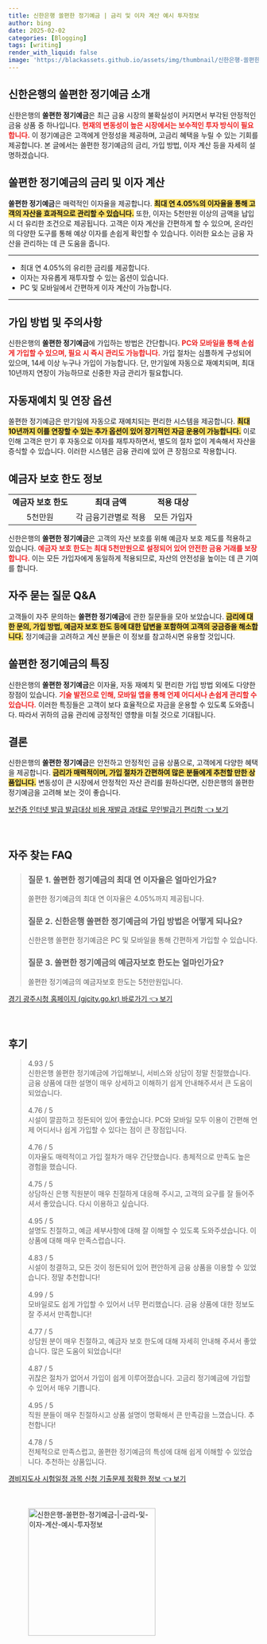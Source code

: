 ```yaml
---
title: 신한은행 쏠편한 정기예금 | 금리 및 이자 계산 예시 투자정보
author: bing
date: 2025-02-02
categories: [Blogging]
tags: [writing]
render_with_liquid: false
image: 'https://blackassets.github.io/assets/img/thumbnail/신한은행-쏠편한-정기예금-|-금리-및-이자-계산-예시-투자정보.webp'
---
```



<h2 id='신한은행-쏠편한-정기예금-소개'>신한은행의 쏠편한 정기예금 소개</h2>

<p>신한은행의 <b>쏠편한 정기예금</b>은 최근 금융 시장의 불확실성이 커지면서 부각된 안정적인 금융 상품 중 하나입니다. <b><span style="color: #ee2323;">현재의 변동성이 높은 시장에서는 보수적인 투자 방식이 필요합니다.</span></b> 이 정기예금은 고객에게 안정성을 제공하며, 고금리 혜택을 누릴 수 있는 기회를 제공합니다. 본 글에서는 쏠편한 정기예금의 금리, 가입 방법, 이자 계산 등을 자세히 설명하겠습니다.</p>

<h2 id='쏠편한-정기예금-금리-및-이자계산'>쏠편한 정기예금의 금리 및 이자 계산</h2>

<p><b>쏠편한 정기예금</b>은 매력적인 이자율을 제공합니다. <b><span style="background-color: #ffe066;">최대 연 4.05%의 이자율을 통해 고객의 자산을 효과적으로 관리할 수 있습니다.</span></b> 또한, 이자는 5천만원 이상의 금액을 납입 시 더 유리한 조건으로 제공됩니다. 고객은 이자 계산을 간편하게 할 수 있으며, 온라인의 다양한 도구를 통해 예상 이자를 손쉽게 확인할 수 있습니다. 이러한 요소는 금융 자산을 관리하는 데 큰 도움을 줍니다.</p>

<hr />

<ul>
    <li>최대 연 4.05%의 유리한 금리를 제공합니다.</li>
    <li>이자는 자유롭게 재투자할 수 있는 옵션이 있습니다.</li>
    <li>PC 및 모바일에서 간편하게 이자 계산이 가능합니다.</li>
</ul>

<hr />

<h2 id='가입방법-및-주의사항'>가입 방법 및 주의사항</h2>

<p>신한은행의 <b>쏠편한 정기예금</b>에 가입하는 방법은 간단합니다. <b><span style="color: #ee2323;">PC와 모바일을 통해 손쉽게 가입할 수 있으며, 필요 시 즉시 관리도 가능합니다.</span></b> 가입 절차는 심플하게 구성되어 있으며, 14세 이상 누구나 가입이 가능합니다. 단, 만기일에 자동으로 재예치되며, 최대 10년까지 연장이 가능하므로 신중한 자금 관리가 필요합니다.</p>

<h2 id='자동재예치-및-연장-옵션'>자동재예치 및 연장 옵션</h2>

<p>쏠편한 정기예금은 만기일에 자동으로 재예치되는 편리한 시스템을 제공합니다. <b><span style="background-color: #ffe066;">최대 10년까지 이를 연장할 수 있는 추가 옵션이 있어 장기적인 자금 운용이 가능합니다.</span></b> 이로 인해 고객은 만기 후 자동으로 이자를 재투자하면서, 별도의 절차 없이 계속해서 자산을 증식할 수 있습니다. 이러한 시스템은 금융 관리에 있어 큰 장점으로 작용합니다.</p>

<h2 id='예금자보호-한도-정보'>예금자 보호 한도 정보</h2>

<table>
    <tr>
        <td style="text-align: center; height: 17px;"><b>예금자 보호 한도</b></td>
        <td style="text-align: center; height: 17px;"><b>최대 금액</b></td>
        <td style="text-align: center; height: 17px;"><b>적용 대상</b></td>
    </tr>
    <tr>
        <td style="text-align: center; height: 17px;">5천만원</td>
        <td style="text-align: center; height: 17px;">각 금융기관별로 적용</td>
        <td style="text-align: center; height: 17px;">모든 가입자</td>
    </tr>
</table>

<p>신한은행의 <b>쏠편한 정기예금</b>은 고객의 자산 보호를 위해 예금자 보호 제도를 적용하고 있습니다. <b><span style="color: #ee2323;">예금자 보호 한도는 최대 5천만원으로 설정되어 있어 안전한 금융 거래를 보장합니다.</span></b> 이는 모든 가입자에게 동일하게 적용되므로, 자산의 안전성을 높이는 데 큰 기여를 합니다.</p>

<h2 id='자주묻는-질문-QNA'>자주 묻는 질문 Q&A</h2>

<p>고객들이 자주 문의하는 <b>쏠편한 정기예금</b>에 관한 질문들을 모아 보았습니다. <b><span style="background-color: #ffe066;">금리에 대한 문의, 가입 방법, 예금자 보호 한도 등에 대한 답변을 포함하여 고객의 궁금증을 해소합니다.</span></b> 정기예금을 고려하고 계신 분들은 이 정보를 참고하시면 유용할 것입니다.</p>

<h2 id='쏠편한-정기예금의-특징'>쏠편한 정기예금의 특징</h2>

<p>신한은행의 <b>쏠편한 정기예금</b>은 이자율, 자동 재예치 및 편리한 가입 방법 외에도 다양한 장점이 있습니다. <b><span style="color: #ee2323;">기술 발전으로 인해, 모바일 앱을 통해 언제 어디서나 손쉽게 관리할 수 있습니다.</span></b> 이러한 특징들은 고객이 보다 효율적으로 자금을 운용할 수 있도록 도와줍니다. 따라서 귀하의 금융 관리에 긍정적인 영향을 미칠 것으로 기대됩니다.</p>

<h2 id='결론'>결론</h2>

<p>신한은행의 <b>쏠편한 정기예금</b>은 안전하고 안정적인 금융 상품으로, 고객에게 다양한 혜택을 제공합니다. <b><span style="background-color: #ffe066;">금리가 매력적이며, 가입 절차가 간편하여 많은 분들에게 추천할 만한 상품입니다.</span></b> 변동성이 큰 시장에서 안정적인 자산 관리를 원하신다면, 신한은행의 쏠편한 정기예금을 고려해 보는 것이 좋습니다.</p>


<p><a class="click-button" title="보건증 인터넷 발급 발급대상 비용 재발급 과태료 무인발급기 편리함" href="https://blackassets.github.io/posts/%EB%B3%B4%EA%B1%B4%EC%A6%9D-%EC%9D%B8%ED%84%B0%EB%84%B7-%EB%B0%9C%EA%B8%89-%EB%B0%9C%EA%B8%89%EB%8C%80%EC%83%81-%EB%B9%84%EC%9A%A9-%EC%9E%AC%EB%B0%9C%EA%B8%89-%EA%B3%BC%ED%83%9C%EB%A3%8C-%EB%AC%B4%EC%9D%B8%EB%B0%9C%EA%B8%89%EA%B8%B0-%ED%8E%B8%EB%A6%AC%ED%95%A8/" rel="dofollow">보건증 인터넷 발급 발급대상 비용 재발급 과태료 무인발급기 편리함 👈 보기</a></p><br>
<h2 id='자주_찾는_FAQ'>자주 찾는 FAQ</h2>
<div itemscope="" itemtype="https://schema.org/FAQPage"> 
<blockquote> 
<div itemscope="" itemprop="mainEntity" itemtype="https://schema.org/Question"> 
<h3 itemprop="name">질문 1. 쏠편한 정기예금의 최대 연 이자율은 얼마인가요?</h3> 
<div itemscope="" itemprop="acceptedAnswer" itemtype="https://schema.org/Answer"> 
<span itemprop="text"> 
<p>쏠편한 정기예금의 최대 연 이자율은 4.05%까지 제공됩니다.</p> 
</span> 
</div> 
</div> 

<div itemscope="" itemprop="mainEntity" itemtype="https://schema.org/Question"> 
<h3 itemprop="name">질문 2. 신한은행 쏠편한 정기예금의 가입 방법은 어떻게 되나요?</h3> 
<div itemscope="" itemprop="acceptedAnswer" itemtype="https://schema.org/Answer"> 
<span itemprop="text"> 
<p>신한은행 쏠편한 정기예금은 PC 및 모바일을 통해 간편하게 가입할 수 있습니다.</p> 
</span> 
</div> 
</div> 

<div itemscope="" itemprop="mainEntity" itemtype="https://schema.org/Question"> 
<h3 itemprop="name">질문 3. 쏠편한 정기예금의 예금자보호 한도는 얼마인가요?</h3> 
<div itemscope="" itemprop="acceptedAnswer" itemtype="https://schema.org/Answer"> 
<span itemprop="text"> 
<p>쏠편한 정기예금의 예금자보호 한도는 5천만원입니다.</p> 
</span> 
</div> 
</div> 
</blockquote> 
</div>
<p><a class="click-button" title="경기 광주시청 홈페이지 (gjcity.go.kr) 바로가기" href="https://blackassets.github.io/posts/%EA%B2%BD%EA%B8%B0-%EA%B4%91%EC%A3%BC%EC%8B%9C%EC%B2%AD-%ED%99%88%ED%8E%98%EC%9D%B4%EC%A7%80-(gjcity.go.kr)-%EB%B0%94%EB%A1%9C%EA%B0%80%EA%B8%B0/" rel="dofollow">경기 광주시청 홈페이지 (gjcity.go.kr) 바로가기 👈 보기</a></p><br>
<h2 id='후기'>후기</h2>
<div itemscope itemtype="https://schema.org/Product">
  <blockquote>
  <div itemprop="review" itemscope itemtype="https://schema.org/Review">
      <div itemprop="reviewRating" itemscope itemtype="https://schema.org/Rating"> <span itemprop="ratingValue">4.93</span> / <span itemprop="bestRating">5</span> </div>
      <span itemprop="reviewBody">신한은행 쏠편한 정기예금에 가입해보니, 서비스와 상담이 정말 친절했습니다. 금융 상품에 대한 설명이 매우 상세하고 이해하기 쉽게 안내해주셔서 큰 도움이 되었습니다.</span>
  </div>
  <br>
  <div itemprop="review" itemscope itemtype="https://schema.org/Review">
      <div itemprop="reviewRating" itemscope itemtype="https://schema.org/Rating"> <span itemprop="ratingValue">4.76</span> / <span itemprop="bestRating">5</span> </div>
      <span itemprop="reviewBody">시설이 깔끔하고 정돈되어 있어 좋았습니다. PC와 모바일 모두 이용이 간편해 언제 어디서나 쉽게 가입할 수 있다는 점이 큰 장점입니다.</span>
  </div>
  <br>
  <div itemprop="review" itemscope itemtype="https://schema.org/Review">
      <div itemprop="reviewRating" itemscope itemtype="https://schema.org/Rating"> <span itemprop="ratingValue">4.76</span> / <span itemprop="bestRating">5</span> </div>
      <span itemprop="reviewBody">이자율도 매력적이고 가입 절차가 매우 간단했습니다. 총체적으로 만족도 높은 경험을 했습니다.</span>
  </div>
  <br>
  <div itemprop="review" itemscope itemtype="https://schema.org/Review">
      <div itemprop="reviewRating" itemscope itemtype="https://schema.org/Rating"> <span itemprop="ratingValue">4.75</span> / <span itemprop="bestRating">5</span> </div>
      <span itemprop="reviewBody">상담하신 은행 직원분이 매우 친절하게 대응해 주시고, 고객의 요구를 잘 들어주셔서 좋았습니다. 다시 이용하고 싶습니다.</span>
  </div>
  <br>
  <div itemprop="review" itemscope itemtype="https://schema.org/Review">
      <div itemprop="reviewRating" itemscope itemtype="https://schema.org/Rating"> <span itemprop="ratingValue">4.95</span> / <span itemprop="bestRating">5</span> </div>
      <span itemprop="reviewBody">설명도 친절하고, 예금 세부사항에 대해 잘 이해할 수 있도록 도와주셨습니다. 이 상품에 대해 매우 만족스럽습니다.</span>
  </div>
  <br>
  <div itemprop="review" itemscope itemtype="https://schema.org/Review">
      <div itemprop="reviewRating" itemscope itemtype="https://schema.org/Rating"> <span itemprop="ratingValue">4.83</span> / <span itemprop="bestRating">5</span> </div>
      <span itemprop="reviewBody">시설이 청결하고, 모든 것이 정돈되어 있어 편안하게 금융 상품을 이용할 수 있었습니다. 정말 추천합니다!</span>
  </div>
  <br>
  <div itemprop="review" itemscope itemtype="https://schema.org/Review">
      <div itemprop="reviewRating" itemscope itemtype="https://schema.org/Rating"> <span itemprop="ratingValue">4.99</span> / <span itemprop="bestRating">5</span> </div>
      <span itemprop="reviewBody">모바일로도 쉽게 가입할 수 있어서 너무 편리했습니다. 금융 상품에 대한 정보도 잘 주셔서 만족합니다!</span>
  </div>
  <br>
  <div itemprop="review" itemscope itemtype="https://schema.org/Review">
      <div itemprop="reviewRating" itemscope itemtype="https://schema.org/Rating"> <span itemprop="ratingValue">4.77</span> / <span itemprop="bestRating">5</span> </div>
      <span itemprop="reviewBody">상담원 분이 매우 친절하고, 예금자 보호 한도에 대해 자세히 안내해 주셔서 좋았습니다. 많은 도움이 되었습니다!</span>
  </div>
  <br>
  <div itemprop="review" itemscope itemtype="https://schema.org/Review">
      <div itemprop="reviewRating" itemscope itemtype="https://schema.org/Rating"> <span itemprop="ratingValue">4.87</span> / <span itemprop="bestRating">5</span> </div>
      <span itemprop="reviewBody">귀찮은 절차가 없어서 가입이 쉽게 이루어졌습니다. 고금리 정기예금에 가입할 수 있어서 매우 기쁩니다.</span>
  </div>
  <br>
  <div itemprop="review" itemscope itemtype="https://schema.org/Review">
      <div itemprop="reviewRating" itemscope itemtype="https://schema.org/Rating"> <span itemprop="ratingValue">4.95</span> / <span itemprop="bestRating">5</span> </div>
      <span itemprop="reviewBody">직원 분들이 매우 친절하시고 상품 설명이 명확해서 큰 만족감을 느꼈습니다. 추천합니다!</span>
  </div>
  <br>
  <div itemprop="review" itemscope itemtype="https://schema.org/Review">
      <div itemprop="reviewRating" itemscope itemtype="https://schema.org/Rating"> <span itemprop="ratingValue">4.78</span> / <span itemprop="bestRating">5</span> </div>
      <span itemprop="reviewBody">전체적으로 만족스럽고, 쏠편한 정기예금의 특성에 대해 쉽게 이해할 수 있었습니다. 추천하는 상품입니다.</span>
  </div>
  </blockquote>
</div>
<p><a class="click-button" title="경비지도사 시험일정 과목 신청 기출문제 정확한 정보" href="https://blackassets.github.io/posts/%EA%B2%BD%EB%B9%84%EC%A7%80%EB%8F%84%EC%82%AC-%EC%8B%9C%ED%97%98%EC%9D%BC%EC%A0%95-%EA%B3%BC%EB%AA%A9-%EC%8B%A0%EC%B2%AD-%EA%B8%B0%EC%B6%9C%EB%AC%B8%EC%A0%9C-%EC%A0%95%ED%99%95%ED%95%9C-%EC%A0%95%EB%B3%B4/" rel="dofollow">경비지도사 시험일정 과목 신청 기출문제 정확한 정보 👈 보기</a></p><br>
<figure class="image"><img src="https://blackassets.github.io/assets/img/thumbnail/신한은행-쏠편한-정기예금-|-금리-및-이자-계산-예시-투자정보.webp" alt="신한은행-쏠편한-정기예금-|-금리-및-이자-계산-예시-투자정보" width="256" height="256"></figure>
